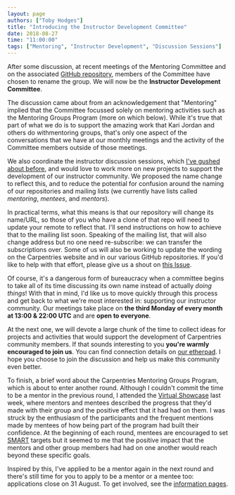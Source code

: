 ```yaml
---
layout: page
authors: ["Toby Hodges"]
title: "Introducing the Instructor Development Committee"
date: 2018-08-27
time: "11:00:00"
tags: ["Mentoring", "Instructor Development", "Discussion Sessions"]
---
```


After some discussion, at recent meetings of the Mentoring Committee and on
the associated [GitHub repository][renaming-issue], members of the Committee have 
chosen to rename the group. We will now be the __Instructor Development Committee__.

The discussion came about from an acknowledgement that "Mentoring" implied that
the Committee focussed solely on mentoring activities such as the Mentoring
Groups Program (more on which below). While it's true that part of what we do
is to support the amazing work that Kari Jordan and others do withmentoring groups,
that's only one aspect of the conversations that we have at our monthly meetings
and the activity of the Committee members outside of those meetings. 

We also
coordinate the instructor discussion sessions, which [I've gushed about before][discussion-blogpost],
and would love to work more on new projects to support the development of our 
instructor community. We proposed the name change to reflect this, and to reduce
the potential for confusion around the naming of our repositories and mailing 
lists (we currently have lists called _mentoring_, _mentees_, and _mentors_).

In practical terms, what this means is that our repository will change its name/URL,
so those of you who have a clone of that repo will need to update your remote
to reflect that. I'll send instructions on how to achieve that to the mailing list
soon. Speaking of the mailing list, that will also change address but no one
need re-subscribe: we can transfer the subscriptions over. Some of us will also
be working to update the wording on the Carpentries website and in our various
GitHub repositories. If you'd like to help with that effort, please give us a
shout on [this Issue][renaming-issue].

Of course, it's a dangerous form of bureaucracy when a committee begins to take
all of its time discussing its own name instead of actually _doing things_!
With that in mind, I'd like us to move quickly through this process and get back
to what we're most interested in: supporting our instructor community. Our 
meetings take place on __the third Monday of every month at 13:00 & 22:00 UTC__ 
and are __open to everyone__.

At the next one, we will devote a large chunk of the time to collect ideas for
projects and activities that would support the development of Carpentries 
community members. If that sounds interesting to you __you're warmly
encouraged to join us__. You can find connection details on [our etherpad][committee-pad].
I hope you choose to join the discussion and help us make this community even
better.

To finish, a brief word about the Carpentries Mentoring Groups Program,
which is about to enter another round. Although I couldn't commit the time to
be a mentor in the previous round, I attended the [Virtual Showcase](https://carpentries.org/blog/2018/08/sign-up-mentoring/) last week, 
where mentors and mentees described the progress that they'd made with their
group and the positive effect that it had had on them. I was struck by the 
enthusiasm of the participants and the frequent mentions made by mentees of how
being part of the program had built their confidence. At the beginning of each
round, mentees are encouraged to set [SMART][smart-targets] targets but it seemed to me that
the positive impact that the mentors and other group members had had on one
another would reach beyond these specific goals.

Inspired by this, I've applied to be a mentor again in the next round and there's 
still time for you to apply to be a mentor or a mentee too: applications
close on 31 August. To get involved, see the [information pages][mentoring-groups].

[renaming-issue]: https://github.com/carpentries/mentoring/issues/61
[discussion-blogpost]: https://carpentries.org/blog/2018/06/call-for-session-hosts/
[committee-pad]: https://pad.carpentries.org/scf-mentoring
[smart-targets]: https://en.wikipedia.org/wiki/SMART_criteria
[mentoring-groups]: https://github.com/carpentries/mentoring/tree/master/mentoring-groups
 
